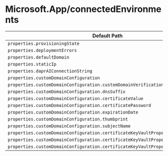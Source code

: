 # Microsoft.App/connectedEnvironments

| Default Path | Alias |
|---|---|
| `properties.provisioningState` | `Microsoft.App/connectedEnvironments/provisioningState` |
| `properties.deploymentErrors` | `Microsoft.App/connectedEnvironments/deploymentErrors` |
| `properties.defaultDomain` | `Microsoft.App/connectedEnvironments/defaultDomain` |
| `properties.staticIp` | `Microsoft.App/connectedEnvironments/staticIp` |
| `properties.daprAIConnectionString` | `Microsoft.App/connectedEnvironments/daprAIConnectionString` |
| `properties.customDomainConfiguration` | `Microsoft.App/connectedEnvironments/customDomainConfiguration` |
| `properties.customDomainConfiguration.customDomainVerificationId` | `Microsoft.App/connectedEnvironments/customDomainConfiguration.customDomainVerificationId` |
| `properties.customDomainConfiguration.dnsSuffix` | `Microsoft.App/connectedEnvironments/customDomainConfiguration.dnsSuffix` |
| `properties.customDomainConfiguration.certificateValue` | `Microsoft.App/connectedEnvironments/customDomainConfiguration.certificateValue` |
| `properties.customDomainConfiguration.certificatePassword` | `Microsoft.App/connectedEnvironments/customDomainConfiguration.certificatePassword` |
| `properties.customDomainConfiguration.expirationDate` | `Microsoft.App/connectedEnvironments/customDomainConfiguration.expirationDate` |
| `properties.customDomainConfiguration.thumbprint` | `Microsoft.App/connectedEnvironments/customDomainConfiguration.thumbprint` |
| `properties.customDomainConfiguration.subjectName` | `Microsoft.App/connectedEnvironments/customDomainConfiguration.subjectName` |
| `properties.customDomainConfiguration.certificateKeyVaultProperties` | `Microsoft.App/connectedEnvironments/customDomainConfiguration.certificateKeyVaultProperties` |
| `properties.customDomainConfiguration.certificateKeyVaultProperties.identity` | `Microsoft.App/connectedEnvironments/customDomainConfiguration.certificateKeyVaultProperties.identity` |
| `properties.customDomainConfiguration.certificateKeyVaultProperties.keyVaultUrl` | `Microsoft.App/connectedEnvironments/customDomainConfiguration.certificateKeyVaultProperties.keyVaultUrl` |

